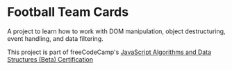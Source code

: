 # Football Team Cards

A project to learn how to work with DOM manipulation, object destructuring, event handling, and data filtering.

This project is part of freeCodeCamp's [JavaScript Algorithms and Data Structures (Beta) Certification](https://www.freecodecamp.org/learn/javascript-algorithms-and-data-structures-v8/)